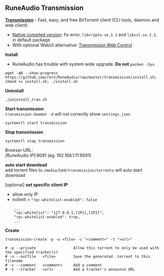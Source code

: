RuneAudio Transmission
---

[**Transmission**](https://transmissionbt.com/) - Fast, easy, and free BitTorrent client (CLI tools, daemon and web client)  
- [Native compiled version](https://github.com/rern/RuneAudio/blob/master/transmission/native_compile.md): fix error, `libcrypto.so.1.1` and `libssl.so.1.1`, in default package  
- With optional WebUI alternative: [Transmission Web Control](https://github.com/ronggang/transmission-web-control#introduction)  

**Install**  
- RuneAudio has trouble with system wide upgrade. **Do not** `pacman -Syu` 
```
wget -qN --show-progress https://github.com/rern/RuneAudio/raw/master/transmission/install.sh; chmod +x install.sh; ./install.sh
```

**Uninstall**  
```
./uninstall_tran.sh
```

**Start transmission**  
`transmission-daemon -d` will not correctly show `settings.json`  
```
systemctl start transmission
```

**Stop transmission**  
```
systemctl stop transmission
```

Browser URL:  
_[RuneAudio IP]_:9091 (eg: 192.168.1.11:9091)  

**auto start download**  
add torrent files to `/media/hdd/transmission/torrents` will auto start download  

[optional] **set specific client IP**  
- allow only IP
- nolimit > `"rpc-whitelist-enabled": false`
```
    ...
    "rpc-whitelist": "127.0.0.1,[IP1],[IP2]",
    "rpc-whitelist-enabled": true,
    ...
```

**Create**  
```
transmission-create -p -o <file> -c "<comment>" -t "<url>"

# -p --private                 Allow this torrent to only be used with the specified tracker(s)
# -o --outfile   <file>        Save the generated .torrent to this filename
# -c --comment   <comment>     Add a comment
# -t --tracker   <url>         Add a tracker's announce URL
```
